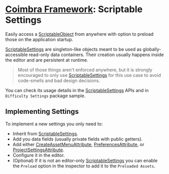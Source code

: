 # [Coimbra Framework](Index.md): Scriptable Settings

Easily access a [ScriptableObject] from anywhere with option to preload those on the application startup.

[ScriptableSettings] are singleton-like objects meant to be used as globally-accessible read-only data containers. Their creation usually happens inside the editor and are persistent at runtime.

> Most of those things aren't enforced anywhere, but it is strongly encouraged to only use [ScriptableSettings] for this use case to avoid code-smells and bad design decisions.

You can check its usage details in the [ScriptableSettings] APIs and in `Difficulty Settings` package sample.

## Implementing Settings

To implement a new settings you only need to:

- Inherit from [ScriptableSettings].
- Add you data fields (usually private fields with public getters).
- Add either [CreateAssetMenuAttribute], [PreferencesAttribute], or [ProjectSettingsAttribute].
- Configure it in the editor.
- (Optional) If it is not an editor-only [ScriptableSettings] you can enable the `Preload` option in the inspector to add it to the `Preloaded Assets`.

[PreferencesAttribute]:<../Coimbra/PreferencesAttribute.cs>
[ProjectSettingsAttribute]:<../Coimbra/ProjectSettingsAttribute.cs>
[ScriptableSettings]:<../Coimbra/ScriptableSettings.cs>
[CreateAssetMenuAttribute]:<https://docs.unity3d.com/ScriptReference/CreateAssetMenuAttribute.html>
[ScriptableObject]:<https://docs.unity3d.com/ScriptReference/ScriptableObject.html>
